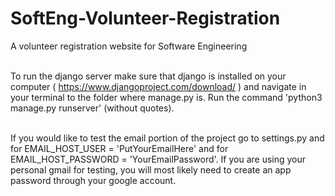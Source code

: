 # SoftEng-Volunteer-Registration
A volunteer registration website for Software Engineering

<br>To run the django server make sure that django is installed on your computer ( https://www.djangoproject.com/download/ ) and navigate in your terminal to the folder where manage.py is. Run the command 'python3 manage.py runserver' (without quotes).

<br>If you would like to test the email portion of the project go to settings.py and for EMAIL_HOST_USER = 'PutYourEmailHere' and for EMAIL_HOST_PASSWORD = 'YourEmailPassword'. If you are using your personal gmail for testing, you will most likely need to create an app password through your google account.
